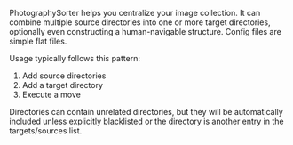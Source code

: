 PhotographySorter helps you centralize your image collection. It can combine multiple source directories into one or more target directories, optionally even constructing a human-navigable structure. Config files are simple flat files.

Usage typically follows this pattern:
1. Add source directories
2. Add a target directory
3. Execute a move

Directories can contain unrelated directories, but they will be automatically included unless explicitly blacklisted or the directory is another entry in the targets/sources list.